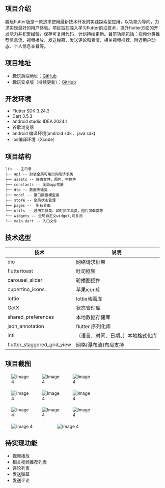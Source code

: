 ## 项目介绍

趣玩flutter版是一款追求使用最新技术开发的实践探索型应用，以功能为导向，力求实现最好的用户体验。项目旨在深入学习flutter前沿技术，提升flutter方面的开发能力并积累经验，保存可复用代码，计划持续更新。目前功能包括：视频分类推荐信息流、视频播放、发送弹幕、发送评论和表情、相关视频推荐、附近用户动态、个人信息查看等。

## 项目地址

- 趣玩后端地址：[GitHub](https://github.com/xt-guiyi/interesting-play-service-nest) 
- 趣玩安卓版（持续更新）：[GitHub](https://github.com/xt-guiyi/interesting-play-android)

## 开发环境

- Flutter SDK 3.24.3
- Dart 3.5.3
- android studio IDEA 2024.1
- 谷歌浏览器
- android 编译环境(android sdk 、java sdk)
- ios编译环境（Xcode）


## 项目结构

```
lib -- 主目录
├── api -- 封装全局可用的网络请求类
├── assets -- 静态文件，图片，字体等
├── constants -- 全局app常量
├── dto -- 数据传输类
├── model -- 接口数据模型类
├── store -- 全局状态管理
├── pages --  所有界面
└── utils -- 通用工具类，如时间工具类，图片加载类等
└── widgets -- 全局自定义widget,可复用
└── main.dart -- 入口文件
```

## 技术选型

| 技术                  | 说明
|---------------------| ---------------------------
| dio        | 网络请求框架
| fluttertoast    | 吐司框架
| carousel_slider |  轮播图控件
| cupertino_icons          | 苹果icon库
| lottie    | lottie动画库
| GetX    | 状态管理库
| shared_preferences  | 本地数据存储库
| json_annotation   | flutter 序列化库
| intl   | （语言、时间、日期、）本地格式化库
| flutter_staggered_grid_view   | 网格(瀑布流)布局支持

## 项目截图

<div style="display: flex; justify-content: space-around;width: 300px; margin-top: 20px">
  <img src="https://images.cubox.pro/iw3rni/file/2024110713252697611/1730957115091.jpg" alt="Image 4" style="flex: 1;margin: 0 20px">
  <img src="https://images.cubox.pro/iw3rni/file/2024110523473988948/1730821648779.jpg" alt="Image 4" style="flex: 1;margin: 0 20px">
   <img src="https://images.cubox.pro/iw3rni/file/2024110523480277649/1730821674438.jpg" alt="Image 4" style="flex: 1;margin: 0 20px">
</div>

<div style="display: flex; justify-content: space-around;width: 300px; margin-top: 20px">
  <img src="https://images.cubox.pro/iw3rni/file/2024110523481067702/1730821688262.jpg" alt="Image 4" style="flex: 1;margin: 0 20px">
  <img src="https://images.cubox.pro/iw3rni/file/2024110523481694156/1730821695250.jpg" alt="Image 4" style="flex: 1;margin: 0 20px">
   <img src="https://images.cubox.pro/iw3rni/file/2024110523482476219/1730821702933.jpg" alt="Image 4" style="flex: 1;margin: 0 20px">
</div>

<div style="display: flex; justify-content: space-around;width: 300px; margin-top: 20px">
  <img src="https://images.cubox.pro/iw3rni/file/2024110523481694156/1730821695250.jpg" alt="Image 4" style="flex: 1;margin: 0 20px">
  <img src="https://images.cubox.pro/iw3rni/file/2024110523482476219/1730821702933.jpg" alt="Image 4" style="flex: 1;margin: 0 20px">
   <img src="https://images.cubox.pro/iw3rni/file/2024110523483664467/1730821714948.jpg" alt="Image 4" style="flex: 1;margin: 0 20px">
</div>

<div style="display: flex; justify-content: space-around;width: 300px; margin-top: 20px">
  <img src="https://images.cubox.pro/iw3rni/file/2024110523485339191/1730821730767.jpg" alt="Image 4" style="flex: 1;margin: 0 20px">
  <img src="https://images.cubox.pro/iw3rni/file/2024110523490012067/1730821738758.jpg" alt="Image 4" style="flex: 1;margin: 0 20px">
</div>


## 待实现功能

- 视频播放
- 相关视频推荐列表
- 评论列表
- 发送弹幕
- 发送评论